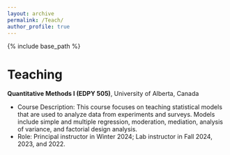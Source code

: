 ```yaml
---
layout: archive
permalink: /Teach/
author_profile: true
---
```


{% include base_path %}

Teaching 
======
**Quantitative Methods I (EDPY 505)**, University of Alberta, Canada
* Course Description: This course focuses on teaching statistical models that are used to analyze data from experiments and surveys. Models include simple and multiple regression, moderation, mediation, analysis of variance, and factorial design analysis.
* Role: Principal instructor in Winter 2024; Lab instructor in Fall 2024, 2023, and 2022.

&nbsp;
